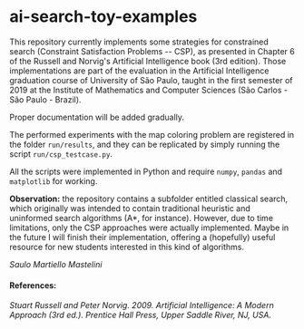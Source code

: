 # ai-search-toy-examples

This repository currently implements some strategies for constrained search (Constraint Satisfaction Problems -- CSP), as presented in Chapter 6 of the Russell and Norvig's  Artificial Intelligence book (3rd edition). Those implementations are part of the evaluation in the Artificial Intelligence graduation course of University of São Paulo, taught in the first semester of 2019 at the Institute of Mathematics and Computer Sciences (São Carlos - São Paulo - Brazil).

Proper documentation will be added gradually.

The performed experiments with the map coloring problem are registered in the folder `run/results`, and they can be replicated by simply running the script `run/csp_testcase.py`.

All the scripts were implemented in Python and require `numpy`, `pandas` and `matplotlib` for working.

**Observation:** the repository contains a subfolder entitled classical search, which originally was intended to contain traditional heuristic and uninformed search algorithms (A*, for instance). However, due to time limitations, only the CSP approaches were actually implemented. Maybe in the future I will finish their implementation, offering a (hopefully) useful resource for new students interested in this kind of algorithms.

*Saulo Martiello Mastelini*

#### References:

*Stuart Russell and Peter Norvig. 2009. Artificial Intelligence: A Modern Approach (3rd ed.). Prentice Hall Press, Upper Saddle River, NJ, USA.*
